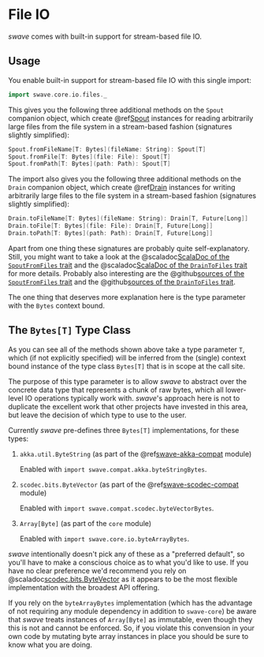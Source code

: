 File IO
=======

*swave* comes with built-in support for stream-based file IO.


Usage
-----

You enable built-in support for stream-based file IO with this single import: 

```scala
import swave.core.io.files._
```

This gives you the following three additional methods on the `Spout` companion object, which create @ref[Spout]
instances for reading arbitrarily large files from the file system in a stream-based fashion (signatures slightly
simplified):

```scala
Spout.fromFileName[T: Bytes](fileName: String): Spout[T]
Spout.fromFile[T: Bytes](file: File): Spout[T]
Spout.fromPath[T: Bytes](path: Path): Spout[T]
```

The import also gives you the following three additional methods on the `Drain` companion object, which create
@ref[Drain] instances for writing arbitrarily large files to the file system in a stream-based fashion (signatures
slightly simplified): 

```scala
Drain.toFileName[T: Bytes](fileName: String): Drain[T, Future[Long]]
Drain.toFile[T: Bytes](file: File): Drain[T, Future[Long]]
Drain.toPath[T: Bytes](path: Path): Drain[T, Future[Long]]
```

Apart from one thing these signatures are probably quite self-explanatory. Still, you might want to take a look at the
@scaladoc[ScalaDoc of the `SpoutFromFiles` trait](swave.core.io.files.SpoutFromFiles) and the
@scaladoc[ScalaDoc of the `DrainToFiles` trait](swave.core.io.files.DrainToFiles) for more details.
Probably also interesting are the
@github[sources of the `SpoutFromFiles` trait](/core/src/main/scala/swave/core/io/files/SpoutFromFiles.scala) and the
@github[sources of the `DrainToFiles` trait](/core/src/main/scala/swave/core/io/files/DrainToFiles.scala).
 
The one thing that deserves more explanation here is the type parameter with the `Bytes` context bound.


The `Bytes[T]` Type Class
-------------------------
  
As you can see all of the methods shown above take a type parameter `T`, which (if not explicitly specified) will be
inferred from the (single) context bound instance of the type class `Bytes[T]` that is in scope at the call site.

The purpose of this type parameter is to allow *swave* to abstract over the concrete data type that represents a chunk
of raw bytes, which all lower-level IO operations typically work with. *swave*'s approach here is not to duplicate the
excellent work that other projects have invested in this area, but leave the decision of which type to use to the user.

Currently *swave* pre-defines three `Bytes[T]` implementations, for these types:

1. `akka.util.ByteString` (as part of the @ref[swave-akka-compat] module)

    Enabled with `import swave.compat.akka.byteStringBytes`.

2. `scodec.bits.ByteVector` (as part of the @ref[swave-scodec-compat] module)

    Enabled with `import swave.compat.scodec.byteVectorBytes`.

3. `Array[Byte]` (as part of the `core` module)

    Enabled with `import swave.core.io.byteArrayBytes`.

*swave* intentionally doesn't pick any of these as a "preferred default", so you'll have to make a conscious choice as
to what you'd like to use. If you have no clear preference we'd recommend you rely on @scaladoc[scodec.bits.ByteVector]
as it appears to be the most flexible implementation with the broadest API offering.
 
If you rely on the `byteArrayBytes` implementation (which has the advantage of not requiring any module dependency in
addition to `swave-core`) be aware that *swave* treats instances of `Array[Byte]` as immutable, even though they this is
not and cannot be enforced. So, if you violate this convension in your own code by mutating byte array instances in
place you should be sure to know what you are doing.


  [Spout]: ../spouts.md
  [Drain]: ../drains.md
  [swave-akka-compat]: ../swave-akka-compat/index.md
  [swave-scodec-compat]: ../swave-scodec-compat/index.md
  [scodec.bits.ByteVector]: scodec.bits.ByteVector